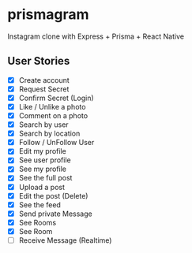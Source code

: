 # prismagram
Instagram clone with Express + Prisma + React Native

## User Stories

- [x] Create account
- [x] Request Secret
- [x] Confirm Secret (Login)
- [x] Like / Unlike a photo
- [x] Comment on a photo
- [x] Search by user
- [x] Search by location
- [x] Follow / UnFollow User
- [x] Edit my profile
- [x] See user profile
- [x] See my profile
- [x] See the full post
- [x] Upload a post
- [x] Edit the post (Delete)
- [x] See the feed
- [x] Send private Message
- [x] See Rooms
- [x] See Room
- [ ] Receive Message (Realtime)
